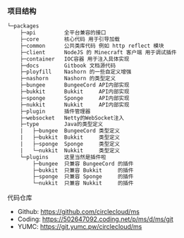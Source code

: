 ### 项目结构

```txt
└─packages
    ├─api         全平台兼容的接口
    ├─core        核心代码 用于引导加载
    ├─common      公共类库代码 例如 http reflect 模块
    ├─client      NodeJS 的 Minecraft 客户端 用于调试插件
    ├─container   IOC容器 用于注入具体实现
    ├─docs        Gitbook 文档源代码
    ├─ployfill    Nashorn 的一些自定义增强
    ├─nashorn     Nashorn 的类型定义
    ├─bungee      BungeeCord API内部实现
    ├─bukkit      Bukkit     API内部实现
    ├─sponge      Sponge     API内部实现
    ├─nukkit      Nukkit     API内部实现
    ├─plugin      插件管理器
    ├─websocket   Netty的WebSocket注入
    ├─type        Java的类型定义
    |   ├─bungee  BungeeCord 类型定义
    |   ├─bukkit  Bukkit     类型定义
    |   ├─sponge  Sponge     类型定义
    |   └─nukkit  Nukkit     类型定义
    └─plugins     这里当然是插件啦
        ├─bungee  只兼容 BungeeCord 的插件
        ├─bukkit  只兼容 Bukkit     的插件
        ├─sponge  只兼容 Sponge     的插件
        └─nukkit  只兼容 Nukkit     的插件
```

代码仓库

- Github: https://github.com/circlecloud/ms
- Coding: https://502647092.coding.net/p/ms/d/ms/git
- YUMC: https://git.yumc.pw/circlecloud/ms

